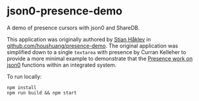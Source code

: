 # json0-presence-demo

A demo of presence cursors with json0 and ShareDB.

This application was originally authored by [Stian Håklev](https://github.com/houshuang) in [github.com/houshuang/presence-demo](https://github.com/houshuang/presence-demo). The original application was simplified down to a single `textarea` with presence by Curran Kelleher to provide a more minimal example to demonstrate that the [Presence work on json0](https://github.com/ottypes/json0/pull/31) functions within an integrated system.

To run locally:

```
npm install
npm run build && npm start
```
